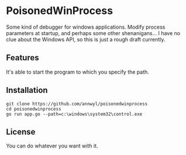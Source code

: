 # PoisonedWinProcess

Some kind of debugger for windows applications. Modify process parameters at startup, and perhaps some other shenanigans...
I have no clue about the Windows API, so this is just a rough draft currently. 

## Features

It's able to start the program to which you specify the path.

## Installation

```
git clone https://github.com/annwyl/poisonedwinprocess
cd poisonedwinprocess
go run app.go --path=c:\windows\system32\control.exe
```

## License

You can do whatever you want with it.
